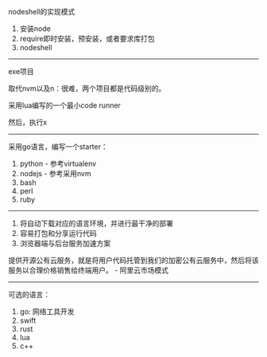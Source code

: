 nodeshell的实现模式

1. 安装node
2. require即时安装，预安装，或者要求库打包
3. nodeshell


---

exe项目

取代nvm以及n：很难，两个项目都是代码级别的。

采用lua编写的一个最小code runner

然后，执行x

---

采用go语言，编写一个starter：

1. python - 参考virtualenv
2. nodejs - 参考采用nvm
3. bash
4. perl
5. ruby

---

1. 将自动下载对应的语言环境，并进行最干净的部署
2. 容易打包和分享运行代码
3. 浏览器端与后台服务加速方案

提供开源公有云服务，就是将用户代码托管到我们的加密公有云服务中，然后将该服务以合理价格销售给终端用户。 - 阿里云市场模式


-----

可选的语言：

1. go: 网络工具开发
2. swift
3. rust
4. lua
5. c++


